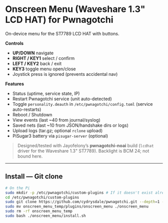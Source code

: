 # Onscreen Menu (Waveshare 1.3" LCD HAT) for Pwnagotchi

On-device menu for the ST7789 LCD HAT with buttons.

**Controls**
- **UP/DOWN** navigate
- **RIGHT / KEY1** select / confirm
- **LEFT / KEY2** back / exit
- **KEY3** toggle menu open/close
- Joystick press is ignored (prevents accidental nav)

**Features**
- Status (uptime, service state, IP)
- Restart Pwnagotchi service (unit auto-detected)
- Toggle `personality.deauth` in `/etc/pwnagotchi/config.toml` (service auto-restarts)
- Reboot / Shutdown
- View events (last ~40 from journal/syslog)
- Saved nets (last ~10 from JSON/handshake dirs or logs)
- Upload logs (tar.gz; optional `rclone` upload)
- PiSugar3 battery via `pisugar-server` (optional)

> Designed/tested with Jayofelony’s **pwnagotchi-noai** build (`lcdhat` driver for the Waveshare 1.3" ST7789). Backlight is BCM 24; not bound here.

---

## Install — Git clone
```bash
# On the Pi
sudo mkdir -p /etc/pwnagotchi/custom-plugins # If it doesn't exist already
cd /etc/pwnagotchi/custom-plugins
sudo git clone https://github.com/cydrysdale/pwnagotchi.git --depth=1 --branch main --single-branch onscreen_menu_temp
sudo mv onscreen_menu_temp/plugins/onscreen_menu ./onscreen_menu
sudo rm -rf onscreen_menu_temp
sudo bash ./onscreen_menu/install.sh
